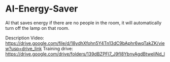 # AI-Energy-Saver
AI that saves energy if there are no people in the room, it will automatically turn off the lamp on that room.

Description Video: https://drive.google.com/file/d/18ydhXfohn5Y4Tn13dC9bAphr6wqTakZK/view?usp=drive_link
Training drive: https://drive.google.com/drive/folders/139dBZPFl7_J9fI8YbnyAgdBtweliNd_l
